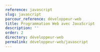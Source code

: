 ```yaml
---
reference: javascript
slug: javascript
parcour_reference: développeur-web
title: Programmation Web avec JavaScript
description: ''
order: 2
directory: développeur-web
permalink: développeur-web/javascript
---
```

